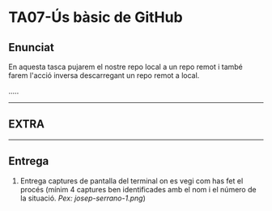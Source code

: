 # TA07-Ús bàsic de GitHub

## Enunciat
En aquesta tasca pujarem el nostre repo local a un repo remot i també farem l'acció inversa descarregant un repo remot a local.

.....

---
## EXTRA



---
## Entrega
1. Entrega captures de pantalla del terminal on es vegi com has fet el procés (mínim 4 captures ben identificades amb el nom i el número de la situació. *Pex: josep-serrano-1.png*)